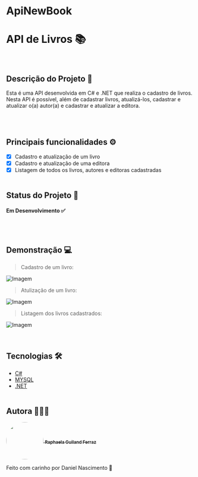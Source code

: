 ﻿# ApiNewBook

# API de Livros 📚

</br>

## Descrição do Projeto 📝

<p id="descricao"> Esta é uma API desenvolvida em C# e .NET que realiza o cadastro de livros. Nesta API é possível, além de cadastrar livros, atualizá-los, cadastrar e atualizar o(a) autor(a) e cadastrar e atualizar a editora. </p>

</br></br>

## Principais funcionalidades ⚙️

- [x] Cadastro e atualização de um livro
- [x] Cadastro e atualização de uma editora
- [x] Listagem de todos os livros, autores e editoras cadastradas
</br></br>

## Status do Projeto 🎯

<h4> 
  Em Desenvolvimento ✅
</h4>
</br></br>

## Demonstração 💻

> Cadastro de um livro:

![Imagem]()
<br/>

> Atulização de um livro:

![Imagem]()
<br/>

> Listagem dos livros cadastrados:

![Imagem]()

<br/>

## Tecnologias 🛠️

- [C#](https://learn.microsoft.com/pt-br/dotnet/csharp/)
- [MYSQL](https://www.mysql.com/)
- [.NET](https://learn.microsoft.com/pt-br/dotnet/)
  </br> </br>

## Autora 👩🏼‍💻

 <a href="https://www.linkedin.com/in/raphaela-guiland-ferraz-32a980214">
  <img align="center" src="https://avatars.githubusercontent.com/u/86068799?v=4" style="border-radius: 100%" width="100px" />
  <sub><b>  Raphaela Guiland Ferraz</b></sub>
 </a>

Feito com carinho por Daniel Nascimento 💜
